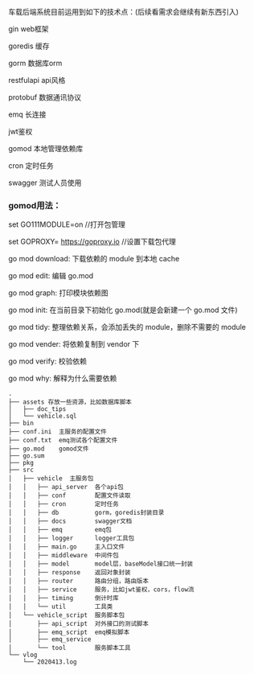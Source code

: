 车载后端系统目前运用到如下的技术点：(后续看需求会继续有新东西引入)

gin web框架

goredis 缓存

gorm 数据库orm

restfulapi api风格

protobuf 数据通讯协议

emq 长连接

jwt鉴权

gomod 本地管理依赖库

cron 定时任务

swagger 测试人员使用


### gomod用法：

set GO111MODULE=on			//打开包管理

set GOPROXY= https://goproxy.io		//设置下载包代理

go mod download: 下载依赖的 module 到本地 cache

go mod edit: 编辑 go.mod

go mod graph: 打印模块依赖图

go mod init: 在当前目录下初始化 go.mod(就是会新建一个 go.mod 文件)

go mod tidy: 整理依赖关系，会添加丢失的 module，删除不需要的 module

go mod vender: 将依赖复制到 vendor 下

go mod verify: 校验依赖

go mod why: 解释为什么需要依赖

```
.
├── assets 存放一些资源，比如数据库脚本
│   ├── doc_tips
│   └── vehicle.sql
├── bin
├── conf.ini  主服务的配置文件
├── conf.txt  emq测试各个配置文件
├── go.mod    gomod文件
├── go.sum
├── pkg
├── src
│   ├── vehicle  主服务包
│   │   ├── api_server  各个api包
│   │   ├── conf        配置文件读取
│   │   ├── cron        定时任务
│   │   ├── db          gorm，goredis封装目录
│   │   ├── docs        swagger文档
│   │   ├── emq         emq包
│   │   ├── logger      logger工具包
│   │   ├── main.go     主入口文件
│   │   ├── middleware  中间件包
│   │   ├── model       model层，baseModel接口统一封装
│   │   ├── response    返回对象封装
│   │   ├── router      路由分组，路由版本
│   │   ├── service     服务，比如jwt鉴权，cors，flow流
│   │   ├── timing      倒计时库
│   │   └── util        工具类
│   └── vehicle_script  服务脚本包
│       ├── api_script  对外接口的测试脚本
│       ├── emq_script  emq模拟脚本
│       ├── emq_service 
│       └── tool        服务脚本工具
└── vlog
    └── 2020413.log
```




